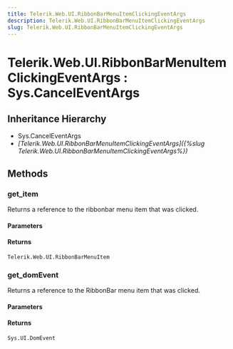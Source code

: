 ```yaml
---
title: Telerik.Web.UI.RibbonBarMenuItemClickingEventArgs
description: Telerik.Web.UI.RibbonBarMenuItemClickingEventArgs
slug: Telerik.Web.UI.RibbonBarMenuItemClickingEventArgs
---
```


# Telerik.Web.UI.RibbonBarMenuItemClickingEventArgs : Sys.CancelEventArgs

## Inheritance Hierarchy

* Sys.CancelEventArgs
* *[Telerik.Web.UI.RibbonBarMenuItemClickingEventArgs]({%slug Telerik.Web.UI.RibbonBarMenuItemClickingEventArgs%})*


## Methods

### get_item 

Returns a reference to the ribbonbar menu item that was clicked.

#### Parameters

#### Returns

`Telerik.Web.UI.RibbonBarMenuItem` 
### get_domEvent

Returns a reference to the RibbonBar menu item that was clicked.

#### Parameters

#### Returns

`Sys.UI.DomEvent` 


